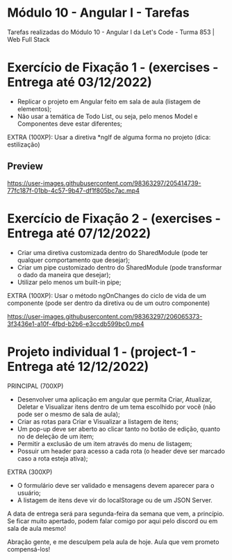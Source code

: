 # Módulo 10 - Angular I - Tarefas

Tarefas realizadas do Módulo 10 - Angular I da Let's Code - Turma 853 | Web Full Stack

# Exercício de Fixação 1 - (exercises - Entrega até 03/12/2022)

- Replicar o projeto em Angular feito em sala de aula (listagem de elementos);
- Não usar a temática de Todo List, ou seja, pelo menos Model e Componentes deve estar diferentes;

EXTRA (100XP): Usar a diretiva *ngIf de alguma forma no projeto (dica: estilização)

## Preview

https://user-images.githubusercontent.com/98363297/205414739-77fc187f-01bb-4c57-9b47-df1f805bc7ac.mp4

# Exercício de Fixação 2 - (exercises - Entrega até 07/12/2022)

- Criar uma diretiva customizada dentro do SharedModule (pode ter qualquer comportamento que desejar);
- Criar um pipe customizado dentro do SharedModule (pode transformar o dado da maneira que desejar);
- Utilizar pelo menos um built-in pipe;

EXTRA (100XP): Usar o método ngOnChanges do ciclo de vida de um componente (pode ser dentro da diretiva ou de um outro componente)

https://user-images.githubusercontent.com/98363297/206065373-3f3436e1-a10f-4fbd-b2b6-e3ccdb599bc0.mp4

# Projeto individual 1 - (project-1 - Entrega até 12/12/2022)

PRINCIPAL (700XP)
- Desenvolver uma aplicação em angular que permita Criar, Atualizar, Deletar e Visualizar itens dentro de um tema escolhido por você (não pode ser o mesmo de sala de aula);
- Criar as rotas para Criar e Visualizar a listagem de itens;
- Um pop-up deve ser aberto ao clicar tanto no botão de edição, quanto no de deleção de um item;
- Permitir a exclusão de um item através do menu de listagem;
- Possuir um header para acesso a cada rota (o header deve ser marcado caso a rota esteja ativa);

EXTRA (300XP)
- O formulário deve ser validado e mensagens devem aparecer para o usuário;
- A listagem de itens deve vir do localStorage ou de um JSON Server.

A data de entrega será para segunda-feira da semana que vem, a princípio. Se ficar muito apertado, podem falar comigo por aqui pelo discord ou em sala de aula mesmo!

Abração gente, e me desculpem pela aula de hoje. Aula que vem prometo compensá-los!
